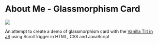 # About Me - Glassmorphism Card


![](https://user-images.githubusercontent.com/94695669/227257166-9440afb0-1707-4c41-bb80-187c792043c2.gif)


An attempt to create a demo of glassmorphism card with the [Vanilla Tilt in JS](https://github.com/micku7zu/vanilla-tilt.js/#vanilla-tiltjs) using ScrollTrigger in HTML, CSS and JavaScript

